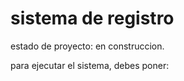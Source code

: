 <h1>sistema de registro</h1>

estado de proyecto: en construccion.

para ejecutar el sistema, debes poner:

```npm install react´´´


